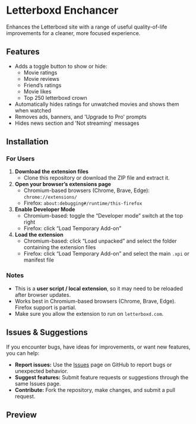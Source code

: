 # Letterboxd Enchancer
Enhances the Letterboxd site with a range of useful quality-of-life improvements for a cleaner, more focused experience.

## Features
- Adds a toggle button to show or hide:
  - Movie ratings
  - Movie reviews
  - Friend’s ratings
  - Movie likes
  - Top 250 letterboxd crown
- Automatically hides ratings for unwatched movies and shows them when watched
- Removes ads, banners, and 'Upgrade to Pro' prompts
- Hides news section and 'Not streaming' messages

## Installation
### For Users
1. **Download the extension files**  
   - Clone this repository or download the ZIP file and extract it.
2. **Open your browser’s extensions page**  
   - Chromium-based browsers (Chrome, Brave, Edge): `chrome://extensions/`  
   - Firefox: `about:debugging#/runtime/this-firefox`
3. **Enable Developer Mode**  
   - Chromium-based: toggle the “Developer mode” switch at the top right  
   - Firefox: click “Load Temporary Add-on”
4. **Load the extension**  
   - Chromium-based: click “Load unpacked” and select the folder containing the extension files  
   - Firefox: click “Load Temporary Add-on” and select the main `.xpi` or manifest file
### Notes
- This is a **user script / local extension**, so it may need to be reloaded after browser updates.  
- Works best in Chromium-based browsers (Chrome, Brave, Edge). Firefox support is partial.  
- Make sure you allow the extension to run on `letterboxd.com`.

## Issues & Suggestions
If you encounter bugs, have ideas for improvements, or want new features, you can help:
- **Report issues:** Use the [Issues](https://github.com/olekdrabina/letterboxdEnchaner/issues) page on GitHub to report bugs or unexpected behavior.  
- **Suggest features:** Submit feature requests or suggestions through the same Issues page.  
- **Contribute:** Fork the repository, make changes, and submit a pull request.

## Preview
